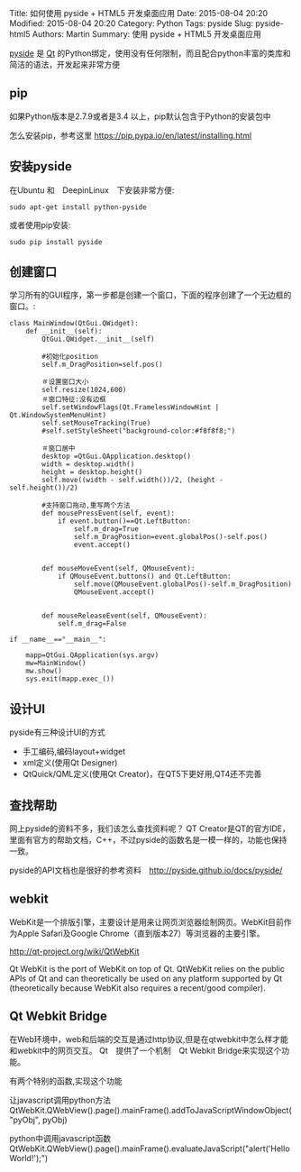 Title: 如何使用 pyside + HTML5 开发桌面应用
Date: 2015-08-04 20:20
Modified: 2015-08-04 20:20
Category: Python
Tags: pyside
Slug: pyside-html5
Authors: Martin
Summary: 使用 pyside + HTML5 开发桌面应用


[pyside](http://pyside.org) 是 [Qt](http://www.qt.io/) 的Python绑定，使用没有任何限制，而且配合python丰富的类库和简洁的语法，开发起来非常方便

pip
---

如果Python版本是2.7.9或者是3.4 以上，pip默认包含于Python的安装包中

怎么安装pip，参考这里 <https://pip.pypa.io/en/latest/installing.html>

安装pyside
----------

在Ubuntu 和　DeepinLinux　下安装非常方便:

    sudo apt-get install python-pyside

或者使用pip安装:

    sudo pip install pyside

创建窗口
--------

学习所有的GUI程序，第一步都是创建一个窗口，下面的程序创建了一个无边框的窗口。:

    class MainWindow(QtGui.QWidget):
        def __init__(self):
            QtGui.QWidget.__init__(self)

            #初始化position
            self.m_DragPosition=self.pos()

            ＃设置窗口大小
            self.resize(1024,600)
            ＃窗口特征:没有边框
            self.setWindowFlags(Qt.FramelessWindowHint | Qt.WindowSystemMenuHint)
            self.setMouseTracking(True)
            #self.setStyleSheet("background-color:#f8f8f8;")

            ＃窗口居中
            desktop =QtGui.QApplication.desktop()
            width = desktop.width()
            height = desktop.height()
            self.move((width - self.width())/2, (height - self.height())/2)

            #支持窗口拖动,重写两个方法
            def mousePressEvent(self, event):
                if event.button()==Qt.LeftButton:
                    self.m_drag=True
                    self.m_DragPosition=event.globalPos()-self.pos()
                    event.accept()


            def mouseMoveEvent(self, QMouseEvent):
                if QMouseEvent.buttons() and Qt.LeftButton:
                    self.move(QMouseEvent.globalPos()-self.m_DragPosition)
                    QMouseEvent.accept()


            def mouseReleaseEvent(self, QMouseEvent):
                self.m_drag=False

    if __name__=="__main__":

        mapp=QtGui.QApplication(sys.argv)
        mw=MainWindow()
        mw.show()
        sys.exit(mapp.exec_())

设计UI
------

pyside有三种设计UI的方式

-   手工编码,编码layout+widget
-   xml定义(使用Qt Designer)
-   QtQuick/QML定义(使用Qt Creator)，在QT5下更好用,QT4还不完善

查找帮助
--------

网上pyside的资料不多，我们该怎么查找资料呢？ QT Creator是QT的官方IDE，里面有官方的帮助文档，C++，不过pyside的函数名是一模一样的，功能也保持一致。

pyside的API文档也是很好的参考资料　http://pyside.github.io/docs/pyside/

webkit
------

WebKit是一个排版引擎，主要设计是用来让网页浏览器绘制网页。WebKit目前作为Apple Safari及Google Chrome（直到版本27）等浏览器的主要引擎。

<http://qt-project.org/wiki/QtWebKit>

Qt WebKit is the port of WebKit on top of Qt. QtWebKit relies on the public APIs of Qt and can theoretically be used on any platform supported by Qt (theoretically because WebKit also requires a recent/good compiler).

Qt Webkit Bridge
----------------

在Web环境中，web和后端的交互是通过http协议,但是在qtwebkit中怎么样才能和webkit中的网页交互。 Qt　提供了一个机制　Qt Webkit Bridge来实现这个功能。

有两个特别的函数,实现这个功能

让javascript调用python方法　QtWebKit.QWebView().page().mainFrame().addToJavaScriptWindowObject("pyObj", pyObj)

python中调用javascript函数　QtWebKit.QWebView().page().mainFrame().evaluateJavaScript("alert('Hello World!');")
